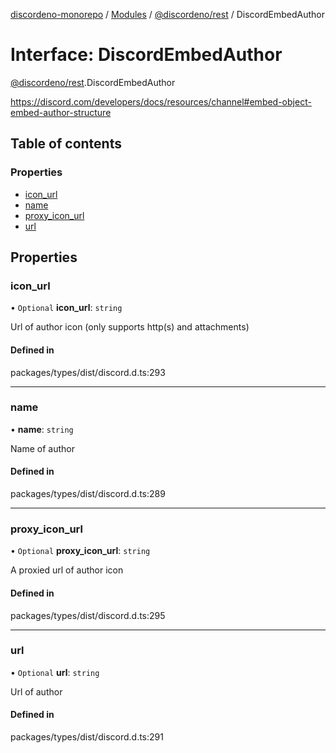 [discordeno-monorepo](../README.md) / [Modules](../modules.md) / [@discordeno/rest](../modules/discordeno_rest.md) / DiscordEmbedAuthor

# Interface: DiscordEmbedAuthor

[@discordeno/rest](../modules/discordeno_rest.md).DiscordEmbedAuthor

https://discord.com/developers/docs/resources/channel#embed-object-embed-author-structure

## Table of contents

### Properties

- [icon_url](discordeno_rest.DiscordEmbedAuthor.md#icon_url)
- [name](discordeno_rest.DiscordEmbedAuthor.md#name)
- [proxy_icon_url](discordeno_rest.DiscordEmbedAuthor.md#proxy_icon_url)
- [url](discordeno_rest.DiscordEmbedAuthor.md#url)

## Properties

### icon_url

• `Optional` **icon_url**: `string`

Url of author icon (only supports http(s) and attachments)

#### Defined in

packages/types/dist/discord.d.ts:293

---

### name

• **name**: `string`

Name of author

#### Defined in

packages/types/dist/discord.d.ts:289

---

### proxy_icon_url

• `Optional` **proxy_icon_url**: `string`

A proxied url of author icon

#### Defined in

packages/types/dist/discord.d.ts:295

---

### url

• `Optional` **url**: `string`

Url of author

#### Defined in

packages/types/dist/discord.d.ts:291
